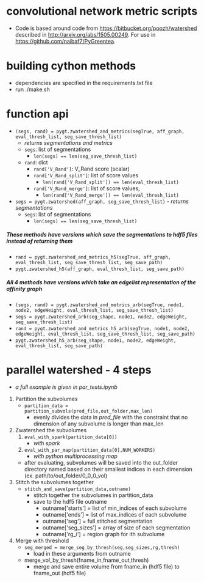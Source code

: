 # convolutional network metric scripts
- Code is based around code from https://bitbucket.org/poozh/watershed described in http://arxiv.org/abs/1505.00249.  For use in https://github.com/naibaf7/PyGreentea. 

# building cython methods
- dependencies are specified in the requirements.txt file
- run ./make.sh

# function api
- `(segs, rand) = pygt.zwatershed_and_metrics(segTrue, aff_graph, eval_thresh_list, seg_save_thresh_list)`
	- *returns segmentations and metrics*
	- `segs`: list of segmentations
		- `len(segs) == len(seg_save_thresh_list)`
	- `rand`: dict
		- `rand['V_Rand']`:  V_Rand score (scalar)
		- `rand['V_Rand_split']`: list of score values
			- `len(rand['V_Rand_split']) == len(eval_thresh_list)`
		- `rand['V_Rand_merge']`: list of score values, 
			- `len(rand['V_Rand_merge']) == len(eval_thresh_list)`
- `segs = pygt.zwatershed(aff_graph, seg_save_thresh_list)` 
		- *returns segmentations*
	- `segs`: list of segmentations
		- `len(segs) == len(seg_save_thresh_list)`

##### These methods have versions which save the segmentations to hdf5 files instead of returning them

- `rand = pygt.zwatershed_and_metrics_h5(segTrue, aff_graph, eval_thresh_list, seg_save_thresh_list, seg_save_path)`
- `pygt.zwatershed_h5(aff_graph, eval_thresh_list, seg_save_path)`

##### All 4 methods have versions which take an edgelist representation of the affinity graph

- `(segs, rand) = pygt.zwatershed_and_metrics_arb(segTrue, node1, node2, edgeWeight, eval_thresh_list, seg_save_thresh_list)`
- `segs = pygt.zwatershed_arb(seg_shape, node1, node2, edgeWeight, seg_save_thresh_list)`
- `rand = pygt.zwatershed_and_metrics_h5_arb(segTrue, node1, node2, edgeWeight, eval_thresh_list, seg_save_thresh_list, seg_save_path)`
- `pygt.zwatershed_h5_arb(seg_shape, node1, node2, edgeWeight, eval_thresh_list, seg_save_path)`

# parallel watershed - 4 steps
- *a full example is given in par_tests.ipynb*

1. Partition the subvolumes
	- `partition_data = partition_subvols(pred_file,out_folder,max_len)`
		- evenly divides the data in *pred_file* with the constraint that no dimension of any subvolume is longer than max_len
2. Zwatershed the subvolumes
	1. `eval_with_spark(partition_data[0])`
		- *with spark*
	2. `eval_with_par_map(partition_data[0],NUM_WORKERS)`
		- *with python multiprocessing map*
	- after evaluating, subvolumes will be saved into the out\_folder directory named based on their smallest indices in each dimension (ex. path/to/out\_folder/0\_0\_0\_vol)
3. Stitch the subvolumes together
	- `stitch_and_save(partition_data,outname)`
		- stitch together the subvolumes in partition_data
		- save to the hdf5 file outname
			- outname['starts'] = list of min_indices of each subvolume
			- outname['ends'] = list of max_indices of each subvolume
			- outname['seg'] = full stitched segmentation
			- outname['seg_sizes'] = array of size of each segmentation
			- outname['rg_i'] = region graph for ith subvolume
4. Merge with threshold
	- `seg_merged = merge_seg_by_thresh(seg,seg_sizes,rg,thresh)`
		- load in these arguments from outname
	- merge_vol_by_thresh(fname_in,fname_out,thresh)
		- merge and save entire volume from fname_in (hdf5 file) to fname_out (hdf5 file)	


